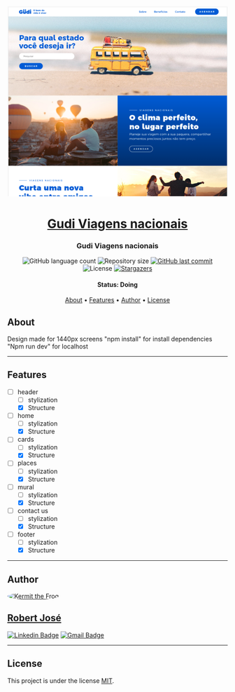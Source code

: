 <h1 align="center">
    <img alt="Gudi Viagens nacionais" title="#week-planning" src="./src/assets/imgs/readme/example.png" />
</h1>

<h1 align="center">
   <a href="#">Gudi Viagens nacionais</a>
</h1>

<h3 align="center">
    Gudi Viagens nacionais
</h3>

<p align="center">
  <img alt="GitHub language count" src="https://img.shields.io/github/languages/count/KermitTheSapo/gudi-viagens-nacionais-vnw">

  <img alt="Repository size" src="https://img.shields.io/github/repo-size/KermitTheSapo/gudi-viagens-nacionais-vnw">

  <a href="https://github.com/KermitTheSapo/gudi-viagens-nacionais-vnw/commits/master">
    <img alt="GitHub last commit" src="https://img.shields.io/github/last-commit/KermitTheSapo/gudi-viagens-nacionais-vnw">
  </a>
    
   <img alt="License" src="https://img.shields.io/badge/license-MIT-brightgreen">
   <a href="https://github.com/KermitTheSapo/gudi-viagens-nacionais-vnw/stargazers">
    <img alt="Stargazers" src="https://img.shields.io/github/stars/KermitTheSapo/gudi-viagens-nacionais-vnw?style=social">
  </a>

<h4 align="center"> 
	 Status: Doing
</h4>

<p align="center">
 <a href="#about">About</a> •
 <a href="#features">Features</a> •
 <a href="#author">Author</a> • 
 <a href="#user-content-license">License</a>

</p>


## About

Design made for 1440px screens
"npm install" for install dependencies
"Npm run dev" for localhost

---

## Features

- [ ] header
  - [ ] stylization
  - [X] Structure
- [ ] home
  - [ ] stylization
  - [X] Structure
- [ ] cards
  - [ ] stylization
  - [X] Structure
- [ ] places
  - [ ] stylization
  - [X] Structure
- [ ] mural
  - [ ] stylization
  - [X] Structure
- [ ] contact us
  - [ ] stylization
  - [X] Structure
- [ ] footer
  - [ ] stylization
  - [X] Structure

---

## Author

<a href="#">
 <img style="border-radius: 50%;" src="https://avatars.githubusercontent.com/u/74118301?v=4" width="100px;" alt="Kermit the Frog"/>
<h2>Robert José</h2>

[![Linkedin Badge](https://img.shields.io/badge/-Robert-Jose?style=flat-square&logo=Linkedin&logoColor=white&link=https://www.linkedin.com/in/robertjosé/)](https://www.linkedin.com/in/robertjosé/) 
[![Gmail Badge](https://img.shields.io/badge/-rjsf06@gmail.com-c14438?style=flat-square&logo=Gmail&logoColor=white&link=mailto:tgmarinho@gmail.com)](mailto:rjsf06@gmail.com)

---

## License

This project is under the license [MIT](./LICENSE).

